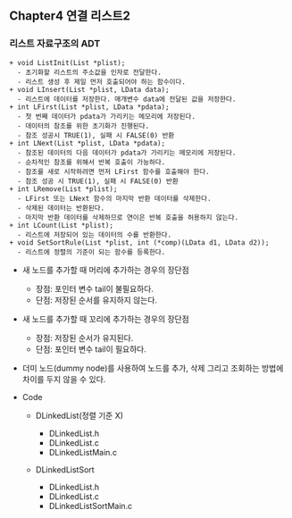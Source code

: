 ## Chapter4 연결 리스트2

### 리스트 자료구조의 ADT
    + void ListInit(List *plist);
      - 초기화할 리스트의 주소값을 인자로 전달한다.
      - 리스트 생성 후 제일 먼저 호출되어야 하는 함수이다.
    + void LInsert(List *plist, LData data);
      - 리스트에 데이터를 저장한다. 매개변수 data에 전달된 값을 저장한다.
    + int LFirst(List *plist, LData *pdata);
      - 첫 번째 데이터가 pdata가 가리키는 메모리에 저장된다.
      - 데이터의 참조를 위한 초기화가 진행된다.
      - 참조 성공시 TRUE(1), 실패 시 FALSE(0) 반환
    + int LNext(List *plist, LData *pdata);
      - 참조된 데이터의 다음 데이터가 pdata가 가리키는 메모리에 저장된다.
      - 순차적인 참조를 위해서 반복 호출이 가능하다.
      - 참조를 새로 시작하려면 먼저 LFirst 함수를 호출해야 한다.
      - 참조 성공 시 TRUE(1), 실패 시 FALSE(0) 반환
    + int LRemove(List *plist);
      - LFirst 또는 LNext 함수의 마지막 반환 데이터를 삭제한다.
      - 삭제된 데이터는 반환된다.
      - 마지막 반환 데이터를 삭제하므로 연이은 반복 호출을 허용하지 않는다.
    + int LCount(List *plist);
      - 리스트에 저장되어 있는 데이터의 수를 반환한다.
    + void SetSortRule(List *plist, int (*comp)(LData d1, LData d2));
      - 리스트에 정렬의 기준이 되는 함수를 등록한다.

+ 새 노드를 추가할 때 머리에 추가하는 경우의 장단점
  + 장점: 포인터 변수 tail이 불필요하다.
  + 단점: 저장된 순서를 유지하지 않는다.

+ 새 노드를 추가할 때 꼬리에 추가하는 경우의 장단점
  + 장점: 저장된 순서가 유지된다.
  + 단점: 포인터 변수 tail이 필요하다.

+ 더미 노드(dummy node)를 사용하여 노드를 추가, 삭제 그리고 조회하는 방법에 차이를 두지 않을 수 있다.

+ Code
  + DLinkedList(정렬 기준 X)
    + DLinkedList.h
    + DLinkedList.c
    + DLinkedListMain.c
  
  + DLinkedListSort 
    + DLinkedList.h
    + DLinkedList.c
    + DLinkedListSortMain.c
